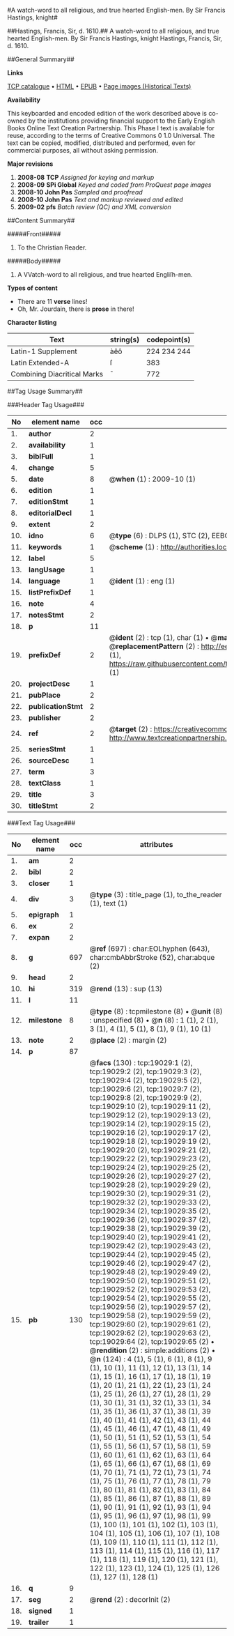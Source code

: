 #A watch-word to all religious, and true hearted English-men. By Sir Francis Hastings, knight#

##Hastings, Francis, Sir, d. 1610.##
A watch-word to all religious, and true hearted English-men. By Sir Francis Hastings, knight
Hastings, Francis, Sir, d. 1610.

##General Summary##

**Links**

[TCP catalogue](http://www.ota.ox.ac.uk/tcp/)  • 
[HTML](http://tei.it.ox.ac.uk/tcp/Texts-HTML/free/A02/A02796.html)  • 
[EPUB](http://tei.it.ox.ac.uk/tcp/Texts-EPUB/free/A02/A02796.epub) • 
[Page images (Historical Texts)](https://data.historicaltexts.jisc.ac.uk/view?pubId=eebo-99853636e&pageId=eebo-99853636e-19029-1)

**Availability**

This keyboarded and encoded edition of the
	       work described above is co-owned by the institutions
	       providing financial support to the Early English Books
	       Online Text Creation Partnership. This Phase I text is
	       available for reuse, according to the terms of Creative
	       Commons 0 1.0 Universal. The text can be copied,
	       modified, distributed and performed, even for
	       commercial purposes, all without asking permission.

**Major revisions**

1. __2008-08__ __TCP__ *Assigned for keying and markup*
1. __2008-09__ __SPi Global__ *Keyed and coded from ProQuest page images*
1. __2008-10__ __John Pas__ *Sampled and proofread*
1. __2008-10__ __John Pas__ *Text and markup reviewed and edited*
1. __2009-02__ __pfs__ *Batch review (QC) and XML conversion*

##Content Summary##

#####Front#####

1. To the Christian Reader.

#####Body#####

1. A VVatch-word to all religious, and true hearted Engliſh-men.

**Types of content**

  * There are 11 **verse** lines!
  * Oh, Mr. Jourdain, there is **prose** in there!

**Character listing**


|Text|string(s)|codepoint(s)|
|---|---|---|
|Latin-1 Supplement|àêô|224 234 244|
|Latin Extended-A|ſ|383|
|Combining             Diacritical Marks|̄|772|

##Tag Usage Summary##

###Header Tag Usage###

|No|element name|occ|attributes|
|---|---|---|---|
|1.|__author__|2||
|2.|__availability__|1||
|3.|__biblFull__|1||
|4.|__change__|5||
|5.|__date__|8| @__when__ (1) : 2009-10 (1)|
|6.|__edition__|1||
|7.|__editionStmt__|1||
|8.|__editorialDecl__|1||
|9.|__extent__|2||
|10.|__idno__|6| @__type__ (6) : DLPS (1), STC (2), EEBO-CITATION (1), PROQUEST (1), VID (1)|
|11.|__keywords__|1| @__scheme__ (1) : http://authorities.loc.gov/ (1)|
|12.|__label__|5||
|13.|__langUsage__|1||
|14.|__language__|1| @__ident__ (1) : eng (1)|
|15.|__listPrefixDef__|1||
|16.|__note__|4||
|17.|__notesStmt__|2||
|18.|__p__|11||
|19.|__prefixDef__|2| @__ident__ (2) : tcp (1), char (1)  •  @__matchPattern__ (2) : ([0-9\-]+):([0-9IVX]+) (1), (.+) (1)  •  @__replacementPattern__ (2) : http://eebo.chadwyck.com/downloadtiff?vid=$1&page=$2 (1), https://raw.githubusercontent.com/textcreationpartnership/Texts/master/tcpchars.xml#$1 (1)|
|20.|__projectDesc__|1||
|21.|__pubPlace__|2||
|22.|__publicationStmt__|2||
|23.|__publisher__|2||
|24.|__ref__|2| @__target__ (2) : https://creativecommons.org/publicdomain/zero/1.0/ (1), http://www.textcreationpartnership.org/docs/. (1)|
|25.|__seriesStmt__|1||
|26.|__sourceDesc__|1||
|27.|__term__|3||
|28.|__textClass__|1||
|29.|__title__|3||
|30.|__titleStmt__|2||


###Text Tag Usage###

|No|element name|occ|attributes|
|---|---|---|---|
|1.|__am__|2||
|2.|__bibl__|2||
|3.|__closer__|1||
|4.|__div__|3| @__type__ (3) : title_page (1), to_the_reader (1), text (1)|
|5.|__epigraph__|1||
|6.|__ex__|2||
|7.|__expan__|2||
|8.|__g__|697| @__ref__ (697) : char:EOLhyphen (643), char:cmbAbbrStroke (52), char:abque (2)|
|9.|__head__|2||
|10.|__hi__|319| @__rend__ (13) : sup (13)|
|11.|__l__|11||
|12.|__milestone__|8| @__type__ (8) : tcpmilestone (8)  •  @__unit__ (8) : unspecified (8)  •  @__n__ (8) : 1 (1), 2 (1), 3 (1), 4 (1), 5 (1), 8 (1), 9 (1), 10 (1)|
|13.|__note__|2| @__place__ (2) : margin (2)|
|14.|__p__|87||
|15.|__pb__|130| @__facs__ (130) : tcp:19029:1 (2), tcp:19029:2 (2), tcp:19029:3 (2), tcp:19029:4 (2), tcp:19029:5 (2), tcp:19029:6 (2), tcp:19029:7 (2), tcp:19029:8 (2), tcp:19029:9 (2), tcp:19029:10 (2), tcp:19029:11 (2), tcp:19029:12 (2), tcp:19029:13 (2), tcp:19029:14 (2), tcp:19029:15 (2), tcp:19029:16 (2), tcp:19029:17 (2), tcp:19029:18 (2), tcp:19029:19 (2), tcp:19029:20 (2), tcp:19029:21 (2), tcp:19029:22 (2), tcp:19029:23 (2), tcp:19029:24 (2), tcp:19029:25 (2), tcp:19029:26 (2), tcp:19029:27 (2), tcp:19029:28 (2), tcp:19029:29 (2), tcp:19029:30 (2), tcp:19029:31 (2), tcp:19029:32 (2), tcp:19029:33 (2), tcp:19029:34 (2), tcp:19029:35 (2), tcp:19029:36 (2), tcp:19029:37 (2), tcp:19029:38 (2), tcp:19029:39 (2), tcp:19029:40 (2), tcp:19029:41 (2), tcp:19029:42 (2), tcp:19029:43 (2), tcp:19029:44 (2), tcp:19029:45 (2), tcp:19029:46 (2), tcp:19029:47 (2), tcp:19029:48 (2), tcp:19029:49 (2), tcp:19029:50 (2), tcp:19029:51 (2), tcp:19029:52 (2), tcp:19029:53 (2), tcp:19029:54 (2), tcp:19029:55 (2), tcp:19029:56 (2), tcp:19029:57 (2), tcp:19029:58 (2), tcp:19029:59 (2), tcp:19029:60 (2), tcp:19029:61 (2), tcp:19029:62 (2), tcp:19029:63 (2), tcp:19029:64 (2), tcp:19029:65 (2)  •  @__rendition__ (2) : simple:additions (2)  •  @__n__ (124) : 4 (1), 5 (1), 6 (1), 8 (1), 9 (1), 10 (1), 11 (1), 12 (1), 13 (1), 14 (1), 15 (1), 16 (1), 17 (1), 18 (1), 19 (1), 20 (1), 21 (1), 22 (1), 23 (1), 24 (1), 25 (1), 26 (1), 27 (1), 28 (1), 29 (1), 30 (1), 31 (1), 32 (1), 33 (1), 34 (1), 35 (1), 36 (1), 37 (1), 38 (1), 39 (1), 40 (1), 41 (1), 42 (1), 43 (1), 44 (1), 45 (1), 46 (1), 47 (1), 48 (1), 49 (1), 50 (1), 51 (1), 52 (1), 53 (1), 54 (1), 55 (1), 56 (1), 57 (1), 58 (1), 59 (1), 60 (1), 61 (1), 62 (1), 63 (1), 64 (1), 65 (1), 66 (1), 67 (1), 68 (1), 69 (1), 70 (1), 71 (1), 72 (1), 73 (1), 74 (1), 75 (1), 76 (1), 77 (1), 78 (1), 79 (1), 80 (1), 81 (1), 82 (1), 83 (1), 84 (1), 85 (1), 86 (1), 87 (1), 88 (1), 89 (1), 90 (1), 91 (1), 92 (1), 93 (1), 94 (1), 95 (1), 96 (1), 97 (1), 98 (1), 99 (1), 100 (1), 101 (1), 102 (1), 103 (1), 104 (1), 105 (1), 106 (1), 107 (1), 108 (1), 109 (1), 110 (1), 111 (1), 112 (1), 113 (1), 114 (1), 115 (1), 116 (1), 117 (1), 118 (1), 119 (1), 120 (1), 121 (1), 122 (1), 123 (1), 124 (1), 125 (1), 126 (1), 127 (1), 128 (1)|
|16.|__q__|9||
|17.|__seg__|2| @__rend__ (2) : decorInit (2)|
|18.|__signed__|1||
|19.|__trailer__|1||

